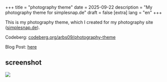 +++
title = "photography theme"
date = 2025-09-22
description = "My photography theme for simplesnap.de"
draft = false
[extra]
lang = "en"
+++

This is my photography theme, which I created for my photography site ([simplesnap.de](https://simplesnap.de)).

Codeberg: [codeberg.org/arbs09/photography-theme](https://codeberg.org/arbs09/photography-theme)

Blog Post: [here](@/posts/photography-theme.md)

## screenshot
![](/img/photography-theme/screenshot.png)
